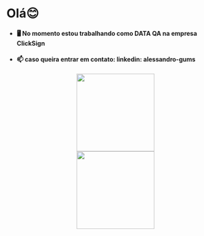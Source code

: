 # Olá😊
- #### 🖥 No momento estou trabalhando como DATA QA na empresa ClickSign
- #### 📫 caso queira entrar em contato: linkedin: alessandro-gums 
<div align="center">
  <a href="https://github.com/alessandrogums">
  <img height="180em" src="https://github-readme-stats.vercel.app/api?username=alessandrogums&show_icons=true&theme=dracula&include_all_commits=true&count_private=true"/>
<div>
<img height="180em" src="https://github-readme-stats.vercel.app/api/top-langs/?username=alessandrogums&layout=compact&langs_count=7&theme=dracula"/>
